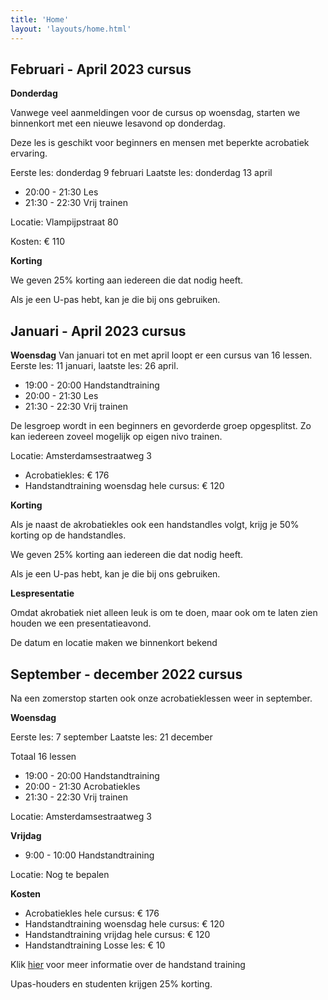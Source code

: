 ```yaml
---
title: 'Home'
layout: 'layouts/home.html'  
---
```


## Februari - April 2023 cursus

**Donderdag**

Vanwege veel aanmeldingen voor de cursus op woensdag, starten we binnenkort met een nieuwe lesavond op donderdag.

Deze les is geschikt voor beginners en mensen met beperkte acrobatiek ervaring.

Eerste les: donderdag 9 februari
Laatste les: donderdag 13 april

- 20:00 - 21:30 Les
- 21:30 - 22:30 Vrij trainen

Locatie: Vlampijpstraat 80

Kosten: € 110

**Korting**

We geven 25% korting aan iedereen die dat nodig heeft.

Als je een U-pas hebt, kan je die bij ons gebruiken.

## Januari - April 2023 cursus


**Woensdag**
Van januari tot en met april loopt er een cursus van 16 lessen. Eerste les: 11 januari,
laatste les: 26 april.
 
- 19:00 - 20:00 Handstandtraining
- 20:00 - 21:30 Les
- 21:30 - 22:30 Vrij trainen

De lesgroep wordt in een beginners en gevorderde groep opgesplitst. Zo kan iedereen zoveel mogelijk op eigen nivo trainen.

Locatie: Amsterdamsestraatweg 3

- Acrobatiekles: € 176
- Handstandtraining woensdag hele cursus: € 120

**Korting**

Als je naast de akrobatiekles ook een handstandles volgt, krijg je 50% korting op de handstandles.

We geven 25% korting aan iedereen die dat nodig heeft.

Als je een U-pas hebt, kan je die bij ons gebruiken.

**Lespresentatie**

Omdat akrobatiek niet alleen leuk is om te doen, maar ook om te laten zien houden we een presentatieavond.



[//]: # (Op donderdag 30 juni is deze avond. De deelnemers maken met een thema een presentatieavond met verschillende korte acts.)

De datum en locatie maken we binnenkort bekend



## September - december 2022 cursus

Na een zomerstop starten ook onze acrobatieklessen weer in september. 

**Woensdag**

Eerste les: 7 september
Laatste les: 21 december

Totaal 16 lessen

- 19:00 - 20:00 Handstandtraining
- 20:00 - 21:30 Acrobatiekles
- 21:30 - 22:30 Vrij trainen

Locatie: Amsterdamsestraatweg 3

**Vrijdag**
- 9:00 - 10:00 Handstandtraining

Locatie: Nog te bepalen

**Kosten**
- Acrobatiekles hele cursus: € 176
- Handstandtraining woensdag hele cursus: € 120 
- Handstandtraining vrijdag hele cursus: € 120 
- Handstandtraining Losse les: € 10

Klik [hier](faq) voor meer informatie over de handstand training

Upas-houders en studenten krijgen 25% korting.



